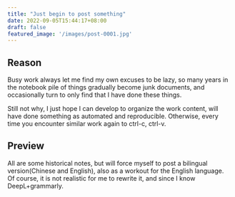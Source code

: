 ```yaml
---
title: "Just begin to post something"
date: 2022-09-05T15:44:17+08:00
draft: false
featured_image: '/images/post-0001.jpg'
---
```


## Reason

Busy work always let me find my own excuses to be lazy, so many years in the notebook pile of things gradually become junk documents, and occasionally turn to only find that I have done these things.

Still not why, I just hope I can develop to organize the work content, will have done something as automated and reproducible. Otherwise, every time you encounter similar work again to ctrl-c, ctrl-v.

## Preview

All are some historical notes, but will force myself to post a bilingual version(Chinese and English), also as a workout for the English language. Of course, it is not realistic for me to rewrite it, and since I know DeepL+grammarly.
